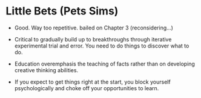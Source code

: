 # Little Bets (Pets Sims)

- Good. Way too repetitive. bailed on Chapter 3 (reconsidering...)

- Critical to gradually build up to breakthroughs through iterative experimental trial and error.
  You need to do things to discover what to do.

- Education overemphasis the teaching of facts rather than on developing creative thinking abilities.

- If you expect to get things right at the start, you block yourself psychologically and choke off your opportunities to learn.

